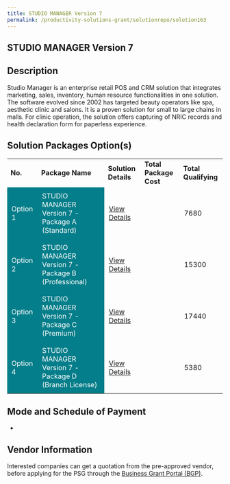 ```yaml
---
title: STUDIO MANAGER Version 7
permalink: /productivity-solutions-grant/solutionrepo/solution163
---
```


## STUDIO MANAGER Version 7

## Description

Studio Manager is an enterprise retail POS and CRM solution that integrates marketing, sales, inventory, human resource functionalities in one solution. The software evolved since 2002 has targeted beauty operators like spa, aesthetic clinic and salons. It is a proven solution for small to large chains in malls.
For clinic operation, the solution offers capturing of NRIC records and health declaration form for paperless experience.

## Solution Packages Option(s)

<table>
<tr>
<td><b>No.</b></td>
<td><b>Package Name</b></td>
<td><b>Solution Details</b></td>
<td><b>Total Package Cost</b></td>
<td><b>Total Qualifying</b></td>
</tr>
<tr>
<td style='padding: 10px; background-color: #037E8A; color: #FFFFFF;'>Option 1</td>
<td style='padding: 10px; background-color: #037E8A; color: #FFFFFF;'>STUDIO MANAGER Version 7 - Package A (Standard)</td>
<td style='padding: 10px;'><a href='https://www.gobusiness.gov.sg/images/psg/Archer_Logic_Annex_3_Part_1.pdf' target='_blank'>View Details</a></td>
<td style='padding: 10px;'></td>
<td style='padding: 10px;'>7680</td>
</tr>
<tr>
<td style='padding: 10px; background-color: #037E8A; color: #FFFFFF;'>Option 2</td>
<td style='padding: 10px; background-color: #037E8A; color: #FFFFFF;'>STUDIO MANAGER Version 7 - Package B (Professional)</td>
<td style='padding: 10px;'><a href='https://www.gobusiness.gov.sg/images/psg/Archer_Logic_Annex_3_Part_2.pdf' target='_blank'>View Details</a></td>
<td style='padding: 10px;'></td>
<td style='padding: 10px;'>15300</td>
</tr>
<tr>
<td style='padding: 10px; background-color: #037E8A; color: #FFFFFF;'>Option 3</td>
<td style='padding: 10px; background-color: #037E8A; color: #FFFFFF;'>STUDIO MANAGER Version 7 - Package C (Premium)</td>
<td style='padding: 10px;'><a href='https://www.gobusiness.gov.sg/images/psg/Archer_Logic_Annex_3_Part_3.pdf' target='_blank'>View Details</a></td>
<td style='padding: 10px;'></td>
<td style='padding: 10px;'>17440</td>
</tr>
<tr>
<td style='padding: 10px; background-color: #037E8A; color: #FFFFFF;'>Option 4</td>
<td style='padding: 10px; background-color: #037E8A; color: #FFFFFF;'>STUDIO MANAGER Version 7 - Package D (Branch License)</td>
<td style='padding: 10px;'><a href='https://www.gobusiness.gov.sg/images/psg/Archer_Logic_Annex_3_Part_4.pdf' target='_blank'>View Details</a></td>
<td style='padding: 10px;'></td>
<td style='padding: 10px;'>5380</td>
</tr>
</table>

## Mode and Schedule of Payment

 - 

## Vendor Information

 

Interested companies can get a quotation from the pre-approved vendor, before applying for the PSG through the <a href='https://www.businessgrants.gov.sg/' target='_blank' rel='noopener'>Business Grant Portal (BGP)</a>.

<script src="/jquery/resize-tables.js"></script>
